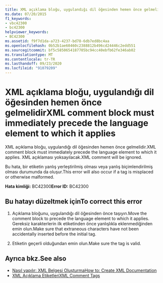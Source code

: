 ```yaml
---
title: XML açıklama bloğu, uygulandığı dil öğesinden hemen önce gelmelidir
ms.date: 07/20/2015
f1_keywords:
- vbc42300
- bc42300
helpviewer_keywords:
- BC42300
ms.assetid: f9f7d1da-a723-4237-bd78-6db7ed8bc4aa
ms.openlocfilehash: 0b52b1ae60460c2388812b496cd24446c2edd551
ms.sourcegitcommit: bf5c5850654187705bc94cc40ebfb62fe346ab02
ms.translationtype: MT
ms.contentlocale: tr-TR
ms.lasthandoff: 09/23/2020
ms.locfileid: "91079209"
---
```

# <a name="xml-comment-block-must-immediately-precede-the-language-element-to-which-it-applies"></a><span data-ttu-id="7c953-102">XML açıklama bloğu, uygulandığı dil öğesinden hemen önce gelmelidir</span><span class="sxs-lookup"><span data-stu-id="7c953-102">XML comment block must immediately precede the language element to which it applies</span></span>

<span data-ttu-id="7c953-103">XML açıklama bloğu, uygulandığı dil öğesinden hemen önce gelmelidir.</span><span class="sxs-lookup"><span data-stu-id="7c953-103">XML comment block must immediately precede the language element to which it applies.</span></span> <span data-ttu-id="7c953-104">XML açıklaması yoksayılacak.</span><span class="sxs-lookup"><span data-stu-id="7c953-104">XML comment will be ignored.</span></span>  
  
 <span data-ttu-id="7c953-105">Bu hata, bir etiketin yanlış yerleştirilmiş olması veya yanlış biçimlendirilmiş olması durumunda da oluşur.</span><span class="sxs-lookup"><span data-stu-id="7c953-105">This error will also occur if a tag is misplaced or otherwise malformed.</span></span>  
  
 <span data-ttu-id="7c953-106">**Hata kimliği:** BC42300</span><span class="sxs-lookup"><span data-stu-id="7c953-106">**Error ID:** BC42300</span></span>  
  
## <a name="to-correct-this-error"></a><span data-ttu-id="7c953-107">Bu hatayı düzeltmek için</span><span class="sxs-lookup"><span data-stu-id="7c953-107">To correct this error</span></span>  
  
1. <span data-ttu-id="7c953-108">Açıklama bloğunu, uygulandığı dil öğesinden önce taşıyın.</span><span class="sxs-lookup"><span data-stu-id="7c953-108">Move the comment block to precede the language element to which it applies.</span></span> <span data-ttu-id="7c953-109">Gereksiz karakterlerin ilk etiketinden önce yanlışlıkla eklenmediğinden emin olun.</span><span class="sxs-lookup"><span data-stu-id="7c953-109">Make sure that extraneous characters have not been accidentally inserted before the initial tag.</span></span>  
  
2. <span data-ttu-id="7c953-110">Etiketin geçerli olduğundan emin olun.</span><span class="sxs-lookup"><span data-stu-id="7c953-110">Make sure the tag is valid.</span></span>  
  
## <a name="see-also"></a><span data-ttu-id="7c953-111">Ayrıca bkz.</span><span class="sxs-lookup"><span data-stu-id="7c953-111">See also</span></span>

- [<span data-ttu-id="7c953-112">Nasıl yapılır: XML Belgesi Oluşturma</span><span class="sxs-lookup"><span data-stu-id="7c953-112">How to: Create XML Documentation</span></span>](../programming-guide/program-structure/how-to-create-xml-documentation.md)
- [<span data-ttu-id="7c953-113">XML Açıklama Etiketleri</span><span class="sxs-lookup"><span data-stu-id="7c953-113">XML Comment Tags</span></span>](../language-reference/xmldoc/index.md)
